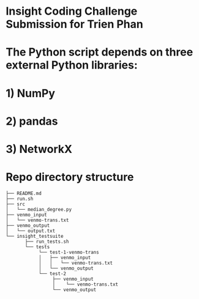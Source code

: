 # Insight Coding Challenge Submission for Trien Phan

# The Python script depends on three external Python libraries:
#	1) NumPy
#	2) pandas
#	3) NetworkX

# Repo directory structure
	├── README.md 
	├── run.sh
	├── src
	│  	└── median_degree.py
	├── venmo_input
	│   └── venmo-trans.txt
	├── venmo_output
	│   └── output.txt
	└── insight_testsuite
	 	   ├── run_tests.sh
		   └── tests
	        	└── test-1-venmo-trans
        		│   ├── venmo_input
        		│   │   └── venmo-trans.txt
        		│   └── venmo_output
        		└── test-2
            		 ├── venmo_input
            		 │	  └── venmo-trans.txt
            		 └── venmo_output
			